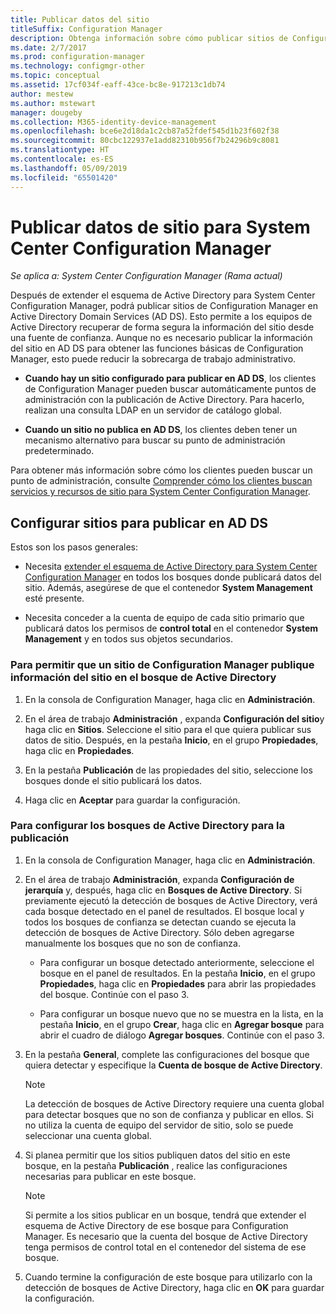 ```yaml
---
title: Publicar datos del sitio
titleSuffix: Configuration Manager
description: Obtenga información sobre cómo publicar sitios de Configuration Manager en Servicios de dominio de Active Directory.
ms.date: 2/7/2017
ms.prod: configuration-manager
ms.technology: configmgr-other
ms.topic: conceptual
ms.assetid: 17cf034f-eaff-43ce-bc8e-917213c1db74
author: mestew
ms.author: mstewart
manager: dougeby
ms.collection: M365-identity-device-management
ms.openlocfilehash: bce6e2d18da1c2cb87a52fdef545d1b23f602f38
ms.sourcegitcommit: 80cbc122937e1add82310b956f7b24296b9c8081
ms.translationtype: HT
ms.contentlocale: es-ES
ms.lasthandoff: 05/09/2019
ms.locfileid: "65501420"
---
```

# <a name="publish-site-data-for-system-center-configuration-manager"></a>Publicar datos de sitio para System Center Configuration Manager

*Se aplica a: System Center Configuration Manager (Rama actual)*

Después de extender el esquema de Active Directory para System Center Configuration Manager, podrá publicar sitios de Configuration Manager en Active Directory Domain Services (AD DS). Esto permite a los equipos de Active Directory recuperar de forma segura la información del sitio desde una fuente de confianza. Aunque no es necesario publicar la información del sitio en AD DS para obtener las funciones básicas de Configuration Manager, esto puede reducir la sobrecarga de trabajo administrativo.  

-   **Cuando hay un sitio configurado para publicar en AD DS**, los clientes de Configuration Manager pueden buscar automáticamente puntos de administración con la publicación de Active Directory. Para hacerlo, realizan una consulta LDAP en un servidor de catálogo global.  

-   **Cuando un sitio no publica en AD DS**, los clientes deben tener un mecanismo alternativo para buscar su punto de administración predeterminado.  

Para obtener más información sobre cómo los clientes pueden buscar un punto de administración, consulte [Comprender cómo los clientes buscan servicios y recursos de sitio para System Center Configuration Manager](../../../../core/plan-design/hierarchy/understand-how-clients-find-site-resources-and-services.md).  

## <a name="configure-sites-to-publish-to-ad-ds"></a>Configurar sitios para publicar en AD DS  
 Estos son los pasos generales:  

-   Necesita [extender el esquema de Active Directory para System Center Configuration Manager](../../../../core/plan-design/network/extend-the-active-directory-schema.md) en todos los bosques donde publicará datos del sitio. Además, asegúrese de que el contenedor **System Management** esté presente.  

-   Necesita conceder a la cuenta de equipo de cada sitio primario que publicará datos los permisos de **control total** en el contenedor **System Management** y en todos sus objetos secundarios.  

### <a name="to-enable-a-configuration-manager-site-to-publish-site-information-to-active-directory-forest"></a>Para permitir que un sitio de Configuration Manager publique información del sitio en el bosque de Active Directory

1.  En la consola de Configuration Manager, haga clic en **Administración**.  

2.  En el área de trabajo **Administración** , expanda **Configuración del sitio**y haga clic en **Sitios**. Seleccione el sitio para el que quiera publicar sus datos de sitio. Después, en la pestaña **Inicio**, en el grupo **Propiedades**, haga clic en **Propiedades**.  

3.  En la pestaña **Publicación** de las propiedades del sitio, seleccione los bosques donde el sitio publicará los datos.  

4.  Haga clic en **Aceptar** para guardar la configuración.  

### <a name="to-set-up-active-directory-forests-for-publishing"></a>Para configurar los bosques de Active Directory para la publicación  

1.  En la consola de Configuration Manager, haga clic en **Administración**.  

2.  En el área de trabajo **Administración**, expanda **Configuración de jerarquía** y, después, haga clic en **Bosques de Active Directory**. Si previamente ejecutó la detección de bosques de Active Directory, verá cada bosque detectado en el panel de resultados. El bosque local y todos los bosques de confianza se detectan cuando se ejecuta la detección de bosques de Active Directory. Sólo deben agregarse manualmente los bosques que no son de confianza.  

    -   Para configurar un bosque detectado anteriormente, seleccione el bosque en el panel de resultados. En la pestaña **Inicio**, en el grupo **Propiedades**, haga clic en **Propiedades** para abrir las propiedades del bosque. Continúe con el paso 3.  

    -   Para configurar un bosque nuevo que no se muestra en la lista, en la pestaña **Inicio**, en el grupo **Crear**, haga clic en **Agregar bosque** para abrir el cuadro de diálogo **Agregar bosques**. Continúe con el paso 3.  

3.  En la pestaña **General**, complete las configuraciones del bosque que quiera detectar y especifique la **Cuenta de bosque de Active Directory**.  

    > [!NOTE]  
    >  La detección de bosques de Active Directory requiere una cuenta global para detectar bosques que no son de confianza y publicar en ellos. Si no utiliza la cuenta de equipo del servidor de sitio, solo se puede seleccionar una cuenta global.  

4.  Si planea permitir que los sitios publiquen datos del sitio en este bosque, en la pestaña **Publicación** , realice las configuraciones necesarias para publicar en este bosque.  

    > [!NOTE]  
    >  Si permite a los sitios publicar en un bosque, tendrá que extender el esquema de Active Directory de ese bosque para Configuration Manager. Es necesario que la cuenta del bosque de Active Directory tenga permisos de control total en el contenedor del sistema de ese bosque.  

5.  Cuando termine la configuración de este bosque para utilizarlo con la detección de bosques de Active Directory, haga clic en **OK** para guardar la configuración.  
